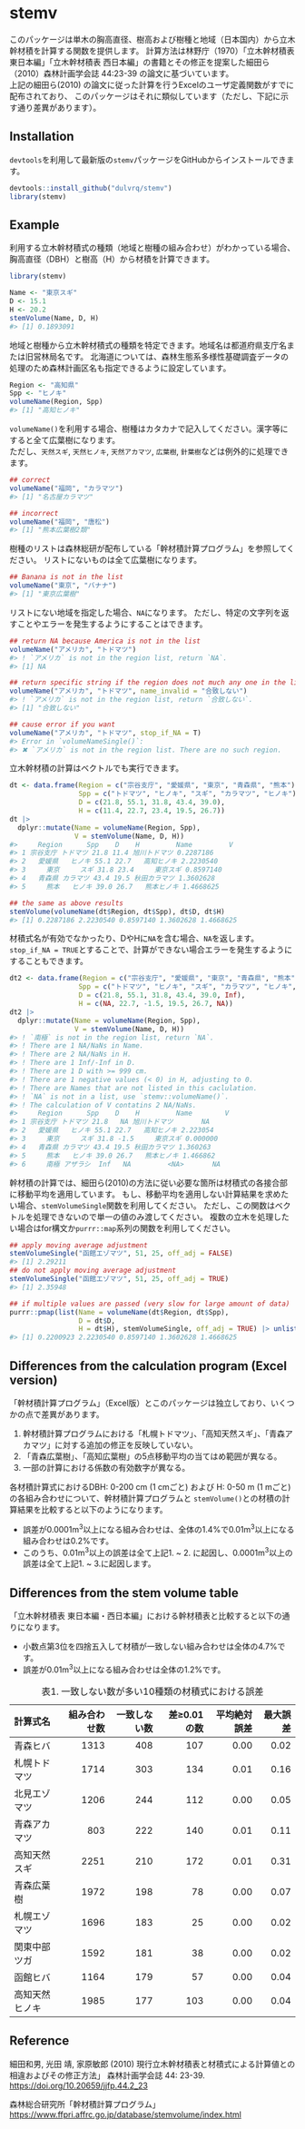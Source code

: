 
<!-- README.md is generated from README.Rmd. Please edit that file -->

# stemv

<!-- badges: start -->
<!-- badges: end -->

このパッケージは単木の胸高直径、樹高および樹種と地域（日本国内）から立木幹材積を計算する関数を提供します。
計算方法は林野庁（1970）「立木幹材積表 東日本編」「立木幹材積表
西日本編」の書籍とその修正を提案した細田ら（2010）森林計画学会誌
44:23-39 の論文に基づいています。  
上記の細田ら(2010)
の論文に従った計算を行うExcelのユーザ定義関数がすでに配布されており、
このパッケージはそれに類似しています（ただし、下記に示す通り差異があります）。

## Installation

`devtools`を利用して最新版の`stemv`パッケージをGitHubからインストールできます。

``` r
devtools::install_github("dulvrq/stemv")
library(stemv)
```

## Example

利用する立木幹材積式の種類（地域と樹種の組み合わせ）がわかっている場合、胸高直径（DBH）と樹高（H）から材積を計算できます。

``` r
library(stemv)

Name <- "東京スギ"
D <- 15.1
H <- 20.2
stemVolume(Name, D, H)
#> [1] 0.1893091
```

地域と樹種から立木幹材積式の種類を特定できます。地域名は都道府県支庁名または旧営林局名です。
北海道については、森林生態系多様性基礎調査データの処理のため森林計画区名も指定できるように設定しています。

``` r
Region <- "高知県"
Spp <- "ヒノキ"
volumeName(Region, Spp)
#> [1] "高知ヒノキ"
```

`volumeName()`を利用する場合、樹種はカタカナで記入してください。漢字等にすると全て広葉樹になります。  
ただし、`天然スギ`, `天然ヒノキ`, `天然アカマツ`, `広葉樹`,
`針葉樹`などは例外的に処理できます。

``` r
## correct
volumeName("福岡", "カラマツ")
#> [1] "名古屋カラマツ"

## incorrect
volumeName("福岡", "唐松")
#> [1] "熊本広葉樹2類"
```

樹種のリストは森林総研が配布している「幹材積計算プログラム」を参照してください。
リストにないものは全て広葉樹になります。

``` r
## Banana is not in the list
volumeName("東京", "バナナ")
#> [1] "東京広葉樹"
```

リストにない地域を指定した場合、`NA`になります。
ただし、特定の文字列を返すことやエラーを発生するようにすることはできます。

``` r
## return NA because America is not in the list
volumeName("アメリカ", "トドマツ")
#> ! `アメリカ` is not in the region list, return `NA`.
#> [1] NA
```

``` r
## return specific string if the region does not much any one in the list
volumeName("アメリカ", "トドマツ", name_invalid = "合致しない")
#> ! `アメリカ` is not in the region list, return `合致しない`.
#> [1] "合致しない"
```

``` r
## cause error if you want
volumeName("アメリカ", "トドマツ", stop_if_NA = T)
#> Error in `volumeNameSingle()`:
#> ✖ `アメリカ` is not in the region list. There are no such region.
```

立木幹材積の計算はベクトルでも実行できます。

``` r
dt <- data.frame(Region = c("宗谷支庁", "愛媛県", "東京", "青森県", "熊本"),
                 Spp = c("トドマツ", "ヒノキ", "スギ", "カラマツ", "ヒノキ"),
                 D = c(21.8, 55.1, 31.8, 43.4, 39.0),
                 H = c(11.4, 22.7, 23.4, 19.5, 26.7))
dt |> 
  dplyr::mutate(Name = volumeName(Region, Spp),
                V = stemVolume(Name, D, H))
#>     Region      Spp    D    H         Name         V
#> 1 宗谷支庁 トドマツ 21.8 11.4 旭川トドマツ 0.2287186
#> 2   愛媛県   ヒノキ 55.1 22.7   高知ヒノキ 2.2230540
#> 3     東京     スギ 31.8 23.4     東京スギ 0.8597140
#> 4   青森県 カラマツ 43.4 19.5 秋田カラマツ 1.3602628
#> 5     熊本   ヒノキ 39.0 26.7   熊本ヒノキ 1.4668625
```

``` r
## the same as above results
stemVolume(volumeName(dt$Region, dt$Spp), dt$D, dt$H)
#> [1] 0.2287186 2.2230540 0.8597140 1.3602628 1.4668625
```

材積式名が有効でなかったり、DやHに`NA`を含む場合、`NA`を返します。
`stop_if_NA = TRUE`とすることで、計算ができない場合エラーを発生するようにすることもできます。

``` r
dt2 <- data.frame(Region = c("宗谷支庁", "愛媛県", "東京", "青森県", "熊本", "南極"),
                 Spp = c("トドマツ", "ヒノキ", "スギ", "カラマツ", "ヒノキ", "アザラシ"),
                 D = c(21.8, 55.1, 31.8, 43.4, 39.0, Inf),
                 H = c(NA, 22.7, -1.5, 19.5, 26.7, NA))
dt2 |> 
  dplyr::mutate(Name = volumeName(Region, Spp),
                V = stemVolume(Name, D, H))
#> ! `南極` is not in the region list, return `NA`.
#> ! There are 1 NA/NaNs in Name.
#> ! There are 2 NA/NaNs in H.
#> ! There are 1 Inf/-Inf in D.
#> ! There are 1 D with >= 999 cm.
#> ! There are 1 negative values (< 0) in H, adjusting to 0.
#> ! There are Names that are not listed in this caclulation.
#> ! `NA` is not in a list, use `stemv::volumeName()`.
#> ! The calculation of V contatins 2 NA/NaNs.
#>     Region      Spp    D    H         Name        V
#> 1 宗谷支庁 トドマツ 21.8   NA 旭川トドマツ       NA
#> 2   愛媛県   ヒノキ 55.1 22.7   高知ヒノキ 2.223054
#> 3     東京     スギ 31.8 -1.5     東京スギ 0.000000
#> 4   青森県 カラマツ 43.4 19.5 秋田カラマツ 1.360263
#> 5     熊本   ヒノキ 39.0 26.7   熊本ヒノキ 1.466862
#> 6     南極 アザラシ  Inf   NA         <NA>       NA
```

幹材積の計算では、細田ら(2010)の方法に従い必要な箇所は材積式の各接合部に移動平均を適用しています。
もし、移動平均を適用しない計算結果を求めたい場合、`stemVolumeSingle`関数を利用してください。
ただし、この関数はベクトルを処理できないので単一の値のみ渡してください。
複数の立木を処理したい場合はfor構文か`purrr::map`系列の関数を利用してください。

``` r
## apply moving average adjustment
stemVolumeSingle("函館エゾマツ", 51, 25, off_adj = FALSE)
#> [1] 2.29211
## do not apply moving average adjustment
stemVolumeSingle("函館エゾマツ", 51, 25, off_adj = TRUE)
#> [1] 2.35948
```

``` r
## if multiple values are passed (very slow for large amount of data)
purrr::pmap(list(Name = volumeName(dt$Region, dt$Spp),
                 D = dt$D,
                 H = dt$H), stemVolumeSingle, off_adj = TRUE) |> unlist()
#> [1] 0.2200923 2.2230540 0.8597140 1.3602628 1.4668625
```

## Differences from the calculation program (Excel version)

「幹材積計算プログラム」（Excel版）とこのパッケージは独立しており、いくつかの点で差異があります。

1.  幹材積計算プログラムにおける「札幌トドマツ」、「高知天然スギ」、「青森アカマツ」に対する追加の修正を反映していない。
2.  「青森広葉樹」、「高知広葉樹」の5点移動平均の当てはめ範囲が異なる。
3.  一部の計算における係数の有効数字が異なる。

各材積計算式におけるDBH: 0-200 cm (1 cmごと) および H: 0-50 m (1 mごと)
の各組み合わせについて、幹材積計算プログラムと
`stemVolume()`との材積の計算結果を比較すると以下のようになります。

- 誤差が0.0001m<sup>3</sup>以上になる組み合わせは、全体の1.4%で0.01m<sup>3</sup>以上になる組み合わせは0.2%です。
- このうち、0.01m<sup>3</sup>以上の誤差は全て上記1. ~ 2.
  に起因し、0.0001m<sup>3</sup>以上の誤差は全て上記1. ~ 3.に起因します。

## Differences from the stem volume table

「立木幹材積表
東日本編・西日本編」における幹材積表と比較すると以下の通りになります。

- 小数点第3位を四捨五入して材積が一致しない組み合わせは全体の4.7%です。
- 誤差が0.01m<sup>3</sup>以上になる組み合わせは全体の1.2%です。

<table>
<caption>
表1. 一致しない数が多い10種類の材積式における誤差
</caption>
<thead>
<tr>
<th style="text-align:left;">
計算式名
</th>
<th style="text-align:right;">
組み合わせ数
</th>
<th style="text-align:right;">
一致しない数
</th>
<th style="text-align:right;">
差≥0.01の数
</th>
<th style="text-align:right;">
平均絶対誤差
</th>
<th style="text-align:right;">
最大誤差
</th>
</tr>
</thead>
<tbody>
<tr>
<td style="text-align:left;">
青森ヒバ
</td>
<td style="text-align:right;">
1313
</td>
<td style="text-align:right;">
408
</td>
<td style="text-align:right;">
107
</td>
<td style="text-align:right;">
0.00
</td>
<td style="text-align:right;">
0.02
</td>
</tr>
<tr>
<td style="text-align:left;">
札幌トドマツ
</td>
<td style="text-align:right;">
1714
</td>
<td style="text-align:right;">
303
</td>
<td style="text-align:right;">
134
</td>
<td style="text-align:right;">
0.01
</td>
<td style="text-align:right;">
0.16
</td>
</tr>
<tr>
<td style="text-align:left;">
北見エゾマツ
</td>
<td style="text-align:right;">
1206
</td>
<td style="text-align:right;">
244
</td>
<td style="text-align:right;">
112
</td>
<td style="text-align:right;">
0.00
</td>
<td style="text-align:right;">
0.05
</td>
</tr>
<tr>
<td style="text-align:left;">
青森アカマツ
</td>
<td style="text-align:right;">
803
</td>
<td style="text-align:right;">
222
</td>
<td style="text-align:right;">
140
</td>
<td style="text-align:right;">
0.01
</td>
<td style="text-align:right;">
0.11
</td>
</tr>
<tr>
<td style="text-align:left;">
高知天然スギ
</td>
<td style="text-align:right;">
2251
</td>
<td style="text-align:right;">
210
</td>
<td style="text-align:right;">
172
</td>
<td style="text-align:right;">
0.01
</td>
<td style="text-align:right;">
0.31
</td>
</tr>
<tr>
<td style="text-align:left;">
青森広葉樹
</td>
<td style="text-align:right;">
1972
</td>
<td style="text-align:right;">
198
</td>
<td style="text-align:right;">
78
</td>
<td style="text-align:right;">
0.00
</td>
<td style="text-align:right;">
0.07
</td>
</tr>
<tr>
<td style="text-align:left;">
札幌エゾマツ
</td>
<td style="text-align:right;">
1696
</td>
<td style="text-align:right;">
183
</td>
<td style="text-align:right;">
25
</td>
<td style="text-align:right;">
0.00
</td>
<td style="text-align:right;">
0.02
</td>
</tr>
<tr>
<td style="text-align:left;">
関東中部ツガ
</td>
<td style="text-align:right;">
1592
</td>
<td style="text-align:right;">
181
</td>
<td style="text-align:right;">
38
</td>
<td style="text-align:right;">
0.00
</td>
<td style="text-align:right;">
0.02
</td>
</tr>
<tr>
<td style="text-align:left;">
函館ヒバ
</td>
<td style="text-align:right;">
1164
</td>
<td style="text-align:right;">
179
</td>
<td style="text-align:right;">
57
</td>
<td style="text-align:right;">
0.00
</td>
<td style="text-align:right;">
0.04
</td>
</tr>
<tr>
<td style="text-align:left;">
高知天然ヒノキ
</td>
<td style="text-align:right;">
1985
</td>
<td style="text-align:right;">
177
</td>
<td style="text-align:right;">
103
</td>
<td style="text-align:right;">
0.00
</td>
<td style="text-align:right;">
0.04
</td>
</tr>
</tbody>
</table>

## Reference

細田和男, 光田 靖, 家原敏郎 (2010)
現行立木幹材積表と材積式による計算値との相違およびその修正方法」
森林計画学会誌 44: 23-39. <https://doi.org/10.20659/jjfp.44.2_23>

森林総合研究所「幹材積計算プログラム」
<https://www.ffpri.affrc.go.jp/database/stemvolume/index.html>
